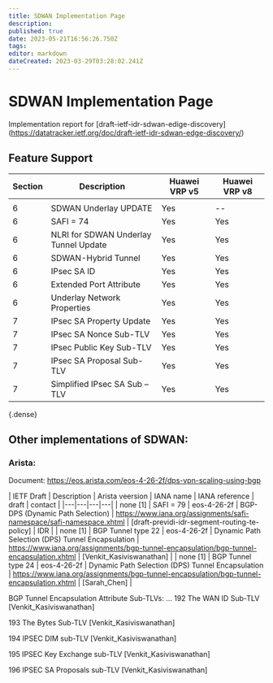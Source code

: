 ```yaml
---
title: SDWAN Implementation Page 
description: 
published: true
date: 2023-05-21T16:56:26.750Z
tags: 
editor: markdown
dateCreated: 2023-03-29T03:28:02.241Z
---
```


# SDWAN Implementation Page 
Implementation report for [draft-ietf-idr-sdwan-edige-discovery]
(https://datatracker.ietf.org/doc/draft-ietf-idr-sdwan-edge-discovery/)

## Feature Support  

| Section | Description | Huawei VRP v5| Huawei VRP v8 |  
|---|---|---|---|
  | | |
|  6	| SDWAN Underlay UPDATE	| Yes | -- |
|  6  | 	SAFI = 74	|  Yes  |  Yes  |
|  6  | NLRI for SDWAN Underlay Tunnel Update | Yes | Yes | 
|  6  | SDWAN-Hybrid Tunnel | Yes | Yes |
|  6  | 	IPsec SA ID	|  Yes	|  Yes  |
|  6  |  Extended Port Attribute | Yes | Yes | 
|  6  | Underlay Network Properties | Yes  | Yes | 
|  7  | IPsec SA Property Update  | Yes  | Yes | 
|  7  | IPsec SA Nonce Sub-TLV    |	Yes	 | Yes | 
|  7  | IPsec Public Key Sub-TLV  | 	Yes | Yes | 
|  7  | IPsec SA Proposal Sub-TLV	|  Yes	| Yes |
|  7  | Simplified IPsec SA Sub – TLV	| Yes | Yes | 
{.dense}

## Other implementations of SDWAN: 
### Arista:
Document: https://eos.arista.com/eos-4-26-2f/dps-vpn-scaling-using-bgp

| IETF Draft | Description | Arista veersion | IANA name | IANA reference | draft | contact | 
|---|---|---|---| 
| none [1] | SAFI = 79  |  eos-4-26-2f | BGP-DPS (Dynamic Path Selection) | https://www.iana.org/assignments/safi-namespace/safi-namespace.xhtml | 	[draft-previdi-idr-segment-routing-te-policy] | IDR | 
| none [1]  | BGP Tunnel type 22 | eos-4-26-2f | Dynamic Path Selection (DPS) Tunnel Encapsulation | https://www.iana.org/assignments/bgp-tunnel-encapsulation/bgp-tunnel-encapsulation.xhtml | [Venkit_Kasiviswanathan] | 
| none [1] | BGP Tunnel type 24 | eos-4-26-2f |  Dynamic Path Selection (DPS) Tunnel Encapsulation | https://www.iana.org/assignments/bgp-tunnel-encapsulation/bgp-tunnel-encapsulation.xhtml | [Sarah_Chen] | 


BGP Tunnel Encapsulation Attribute Sub-TLVs:
…
192	The WAN ID Sub-TLV	[Venkit_Kasiviswanathan]

193	The Bytes Sub-TLV	[Venkit_Kasiviswanathan]

194	IPSEC DIM sub-TLV	[Venkit_Kasiviswanathan]

195	IPSEC Key Exchange sub-TLV	[Venkit_Kasiviswanathan]

196	IPSEC SA Proposals sub-TLV	[Venkit_Kasiviswanathan]


